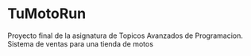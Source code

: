 # TuMotoRun
Proyecto final de la asignatura de Topicos Avanzados de Programacion. Sistema de ventas para una tienda de motos

